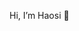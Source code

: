 Hi, I’m Haosi 🦁
<!---
hshen0820/hshen0820 is a ✨ special ✨ repository because its `README.md` (this file) appears on your GitHub profile.
You can click the Preview link to take a look at your changes.
--->
